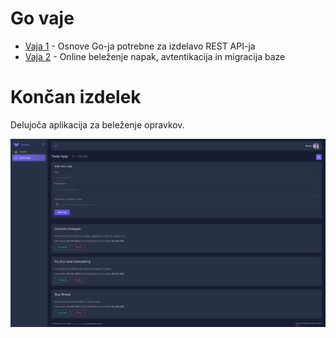 # Go vaje

 - [Vaja 1](Vaja1) - Osnove Go-ja potrebne za izdelavo REST API-ja
 - [Vaja 2](Vaja1) - Online beleženje napak, avtentikacija in migracija baze

# Končan izdelek

Delujoča aplikacija za beleženje opravkov.

![image](img.png)
